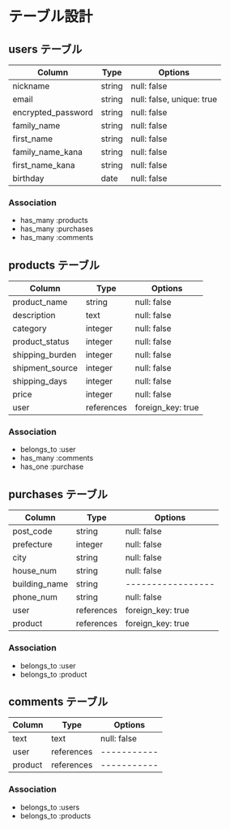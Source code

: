 # テーブル設計

## users テーブル

| Column             | Type    | Options                   |
| ------------------ | ------- | ------------------------- |
| nickname           | string  | null: false               |
| email              | string  | null: false, unique: true |
| encrypted_password | string  | null: false               |
| family_name        | string  | null: false               |
| first_name         | string  | null: false               |
| family_name_kana   | string  | null: false               |
| first_name_kana    | string  | null: false               |
| birthday           | date    | null: false               |

### Association

- has_many :products
- has_many :purchases
- has_many :comments

## products テーブル

| Column          | Type       | Options           |
| --------------- | ---------- | ----------------- |
| product_name    | string     | null: false       |
| description     | text       | null: false       |
| category        | integer    | null: false       |
| product_status  | integer    | null: false       |
| shipping_burden | integer    | null: false       |
| shipment_source | integer    | null: false       |
| shipping_days   | integer    | null: false       |
| price           | integer    | null: false       |
| user            | references | foreign_key: true |

### Association

- belongs_to :user
- has_many   :comments
- has_one    :purchase

## purchases テーブル

| Column           | Type       | Options           |
| ---------------- | ---------- | ----------------- |
| post_code        | string     | null: false       |
| prefecture       | integer    | null: false       |
| city             | string     | null: false       |
| house_num        | string     | null: false       |
| building_name    | string     | ----------------- |
| phone_num        | string     | null: false       |
| user             | references | foreign_key: true |
| product          | references | foreign_key: true |

### Association

- belongs_to :user
- belongs_to :product

## comments テーブル

| Column    | Type       | Options     |
| --------- | ---------- | ----------- |
| text      | text       | null: false |
| user      | references | ----------- |
| product   | references | ----------- |

### Association

- belongs_to :users
- belongs_to :products